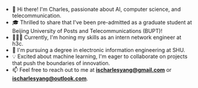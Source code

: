 - 👋 Hi there! I'm Charles, passionate about AI, computer science, and telecommunication.  
- 🎓 Thrilled to share that I've been pre-admitted as a graduate student at Beijing University of Posts and Telecommunications (BUPT)!  
- 👨🏻‍💻 Currently, I'm honing my skills as an intern network engineer at h3c.  
- 🌱 I'm pursuing a degree in electronic information engineering at SHU.  
- 💡 Excited about machine learning, I'm eager to collaborate on projects that push the boundaries of innovation.  
- 📫 Feel free to reach out to me at **ischarlesyang@gmail.com** or **ischarlesyang@outlook.com**.  
